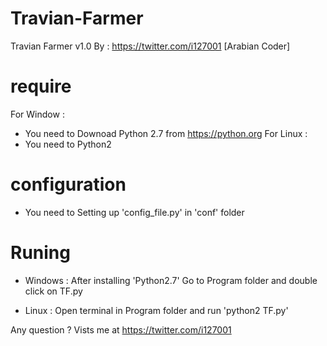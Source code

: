 # Travian-Farmer
Travian Farmer v1.0 By : https://twitter.com/i127001 [Arabian Coder]

# require
For Window :
  + You need to Downoad Python 2.7 from https://python.org
For Linux :
  + You need to Python2
  
# configuration
  + You need to Setting up 'config_file.py' in 'conf' folder


# Runing

  + Windows : After installing 'Python2.7' Go to Program folder and double click on TF.py

  + Linux : Open terminal in Program folder and run 'python2 TF.py'


Any question ? Vists me at https://twitter.com/i127001
